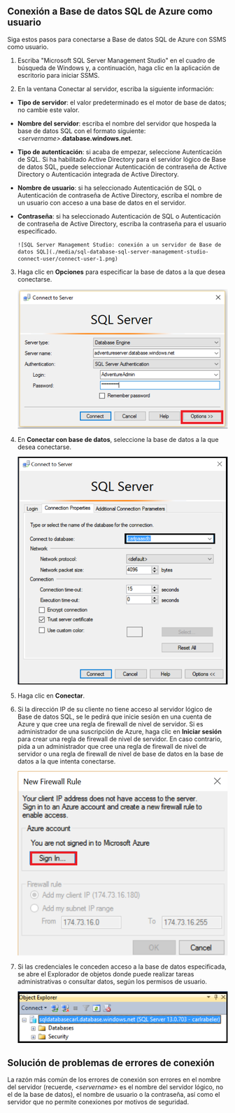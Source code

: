 ## Conexión a Base de datos SQL de Azure como usuario

Siga estos pasos para conectarse a Base de datos SQL de Azure con SSMS como usuario.

1. Escriba "Microsoft SQL Server Management Studio" en el cuadro de búsqueda de Windows y, a continuación, haga clic en la aplicación de escritorio para iniciar SSMS.

2. En la ventana Conectar al servidor, escriba la siguiente información:

- **Tipo de servidor**: el valor predeterminado es el motor de base de datos; no cambie este valor.
 - **Nombre del servidor**: escriba el nombre del servidor que hospeda la base de datos SQL con el formato siguiente: *&lt;servername>*.**database.windows.net**.
 - **Tipo de autenticación**: si acaba de empezar, seleccione Autenticación de SQL. Si ha habilitado Active Directory para el servidor lógico de Base de datos SQL, puede seleccionar Autenticación de contraseña de Active Directory o Autenticación integrada de Active Directory.
 - **Nombre de usuario**: si ha seleccionado Autenticación de SQL o Autenticación de contraseña de Active Directory, escriba el nombre de un usuario con acceso a una base de datos en el servidor.
 - **Contraseña**: si ha seleccionado Autenticación de SQL o Autenticación de contraseña de Active Directory, escriba la contraseña para el usuario especificado.
   
       ![SQL Server Management Studio: conexión a un servidor de Base de datos SQL](./media/sql-database-sql-server-management-studio-connect-user/connect-user-1.png)

3. Haga clic en **Opciones** para especificar la base de datos a la que desea conectarse.

      ![SQL Server Management Studio: conexión a un servidor de Base de datos SQL](./media/sql-database-sql-server-management-studio-connect-user/connect-user-2.png)
 
4. En **Conectar con base de datos**, seleccione la base de datos a la que desea conectarse.

     ![SQL Server Management Studio: conexión a un servidor de Base de datos SQL](./media/sql-database-sql-server-management-studio-connect-user/connect-user-3.png)

5. Haga clic en **Conectar**.
 
6. Si la dirección IP de su cliente no tiene acceso al servidor lógico de Base de datos SQL, se le pedirá que inicie sesión en una cuenta de Azure y que cree una regla de firewall de nivel de servidor. Si es administrador de una suscripción de Azure, haga clic en **Iniciar sesión** para crear una regla de firewall de nivel de servidor. En caso contrario, pida a un administrador que cree una regla de firewall de nivel de servidor o una regla de firewall de nivel de base de datos en la base de datos a la que intenta conectarse.
 
      ![SQL Server Management Studio: conexión a un servidor de Base de datos SQL](./media/sql-database-sql-server-management-studio-connect-user/connect-user-4.png)
 
7. Si las credenciales le conceden acceso a la base de datos especificada, se abre el Explorador de objetos donde puede realizar tareas administrativas o consultar datos, según los permisos de usuario.
  
      ![SQL Server Management Studio: conexión a un servidor de Base de datos SQL](./media/sql-database-sql-server-management-studio-connect-user/connect-user-5.png)
      
 
 ## Solución de problemas de errores de conexión

La razón más común de los errores de conexión son errores en el nombre del servidor (recuerde, <*servername>* es el nombre del servidor lógico, no el de la base de datos), el nombre de usuario o la contraseña, así como el servidor que no permite conexiones por motivos de seguridad.

<!---HONumber=AcomDC_0504_2016-->